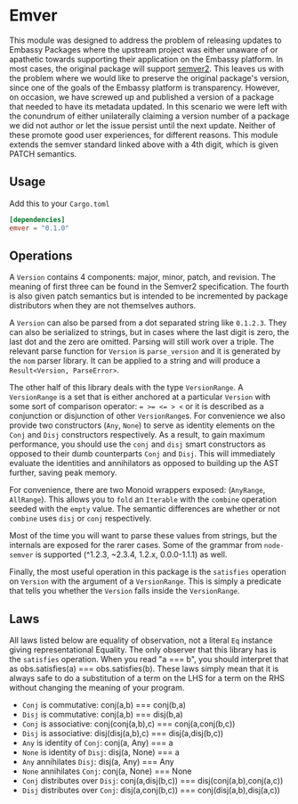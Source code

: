 # Emver

This module was designed to address the problem of releasing updates to Embassy Packages where the upstream project was
either unaware of or apathetic towards supporting their application on the Embassy platform. In most cases, the original
package will support [semver2](https://semver.org/spec/v2.0.0.html). This leaves us with the problem where we would like
to preserve the original package's version, since one of the goals of the Embassy platform is transparency. However, on
occasion, we have screwed up and published a version of a package that needed to have its metadata updated. In this
scenario we were left with the conundrum of either unilaterally claiming a version number of a package we did not author
or let the issue persist until the next update. Neither of these promote good user experiences, for different reasons.
This module extends the semver standard linked above with a 4th digit, which is given PATCH semantics.

## Usage

Add this to your `Cargo.toml`

```toml
[dependencies]
emver = "0.1.0"
```

## Operations

A `Version` contains 4 components: major, minor, patch, and revision. The meaning of first three can be found in the
Semver2 specification. The fourth is also given patch semantics but is intended to be incremented by package
distributors when they are not themselves authors.

A `Version` can also be parsed from a dot separated string like `0.1.2.3`. They can also be serialized to strings, but
in cases where the last digit is zero, the last dot and the zero are omitted. Parsing will still work over a triple. The
relevant parse function for `Version` is `parse_version` and it is generated by the `nom` parser library. It can be
applied to a string and will produce a `Result<Version, ParseError>`.

The other half of this library deals with the type `VersionRange`. A `VersionRange` is a set that is either anchored at
a particular `Version` with some sort of comparison operator: `= >= <= > <` or it is described as a conjunction or
disjunction of other `VersionRange`s. For convenience we also provide two constructors (`Any`, `None`) to serve as
identity elements on the `Conj` and `Disj` constructors respectively. As a result, to gain maximum performance, you
should use the `conj` and `disj` smart constructors as opposed to their dumb counterparts `Conj` and `Disj`. This will
immediately evaluate the identities and annihilators as opposed to building up the AST further, saving peak memory.

For convenience, there are two Monoid wrappers exposed: (`AnyRange`, `AllRange`). This allows you to `fold` an `Iterable`
with the `combine` operation seeded with the `empty` value. The semantic differences are whether or not `combine` uses
`disj` or `conj` respectively.

Most of the time you will want to parse these values from strings, but the internals are exposed for the rarer cases.
Some of the grammar from `node-semver` is supported (^1.2.3, ~2.3.4, 1.2.x, 0.0.0-1.1.1) as well.

Finally, the most useful operation in this package is the `satisfies` operation on `Version` with the argument of a
`VersionRange`. This is simply a predicate that tells you whether the `Version` falls inside the `VersionRange`.

## Laws
All laws listed below are equality of observation, not a literal `Eq` instance giving representational Equality. The
only observer that this library has is the `satisfies` operation. When you read "a === b", you should interpret that as
obs.satisfies(a) === obs.satisfies(b). These laws simply mean that it is always safe to do a substitution of a term on
the LHS for a term on the RHS without changing the meaning of your program.

- `Conj` is commutative: conj(a,b) === conj(b,a)
- `Disj` is commutative: conj(a,b) === disj(b,a)
- `Conj` is associative: conj(conj(a,b),c) === conj(a,conj(b,c))
- `Disj` is associative: disj(disj(a,b),c) === disj(a,disj(b,c))
- `Any` is identity of `Conj`: conj(a, Any) === a
- `None` is identity of `Disj`: disj(a, None) === a
- `Any` annihilates `Disj`: disj(a, Any) === Any
- `None` annihilates `Conj`: conj(a, None) === None
- `Conj` distributes over `Disj`: conj(a,disj(b,c)) === disj(conj(a,b),conj(a,c))
- `Disj` distributes over `Conj`: disj(a,conj(b,c)) === conj(disj(a,b),disj(a,c))
